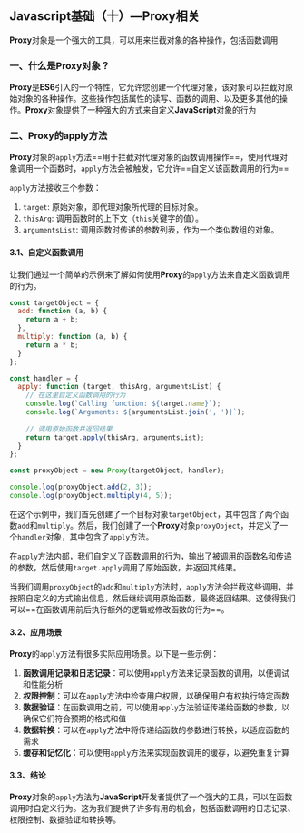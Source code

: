 ## Javascript基础（十）—Proxy相关

**Proxy**对象是一个强大的工具，可以用来拦截对象的各种操作，包括函数调用

### 一、什么是Proxy对象？

**Proxy**是**ES6**引入的一个特性，它允许您创建一个代理对象，该对象可以拦截对原始对象的各种操作。这些操作包括属性的读写、函数的调用、以及更多其他的操作。**Proxy**对象提供了一种强大的方式来自定义**JavaScript**对象的行为

### 二、Proxy的apply方法

**Proxy**对象的`apply`方法==用于拦截对代理对象的函数调用操作==，使用代理对象调用一个函数时，`apply`方法会被触发，它允许==自定义该函数调用的行为== <!--有点覆写的意思，对外暴露的是同名函数，但内部中可以先执行自定义逻辑之后再执行原函数-->

`apply`方法接收三个参数：

1. `target`: 原始对象，即代理对象所代理的目标对象。
2. `thisArg`: 调用函数时的上下文（`this`关键字的值）。
3. `argumentsList`: 调用函数时传递的参数列表，作为一个类似数组的对象。

#### 3.1、自定义函数调用

让我们通过一个简单的示例来了解如何使用**Proxy**的`apply`方法来自定义函数调用的行为。

```javascript
const targetObject = {
  add: function (a, b) {
    return a + b;
  },
  multiply: function (a, b) {
    return a * b;
  }
};

const handler = {
  apply: function (target, thisArg, argumentsList) {
    // 在这里自定义函数调用的行为
    console.log(`Calling function: ${target.name}`);
    console.log(`Arguments: ${argumentsList.join(', ')}`);
    
    // 调用原始函数并返回结果
    return target.apply(thisArg, argumentsList);
  }
};

const proxyObject = new Proxy(targetObject, handler);

console.log(proxyObject.add(2, 3));
console.log(proxyObject.multiply(4, 5));
```

在这个示例中，我们首先创建了一个目标对象`targetObject`，其中包含了两个函数`add`和`multiply`。然后，我们创建了一个**Proxy**对象`proxyObject`，并定义了一个`handler`对象，其中包含了`apply`方法。

在`apply`方法内部，我们自定义了函数调用的行为，输出了被调用的函数名和传递的参数，然后使用`target.apply`调用了原始函数，并返回其结果。

当我们调用`proxyObject`的`add`和`multiply`方法时，`apply`方法会拦截这些调用，并按照自定义的方式输出信息，然后继续调用原始函数，最终返回结果。这使得我们可以==在函数调用前后执行额外的逻辑或修改函数的行为==。

#### 3.2、应用场景

**Proxy**的`apply`方法有很多实际应用场景。以下是一些示例：

1. **函数调用记录和日志记录**：可以使用`apply`方法来记录函数的调用，以便调试和性能分析
2. **权限控制**：可以在`apply`方法中检查用户权限，以确保用户有权执行特定函数
3. **数据验证**：在函数调用之前，可以使用`apply`方法验证传递给函数的参数，以确保它们符合预期的格式和值
4. **数据转换**：可以在`apply`方法中将传递给函数的参数进行转换，以适应函数的需求
5. **缓存和记忆化**：可以使用`apply`方法来实现函数调用的缓存，以避免重复计算

#### 3.3、结论

**Proxy**对象的`apply`方法为**JavaScript**开发者提供了一个强大的工具，可以在函数调用时自定义行为。这为我们提供了许多有用的机会，包括函数调用的日志记录、权限控制、数据验证和转换等。